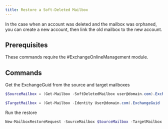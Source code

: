 ```yaml
---
title: Restore a Soft-Deleted Mailbox
---
```


In the case when an account was deleted and the mailbox was orphaned, you can create a new account, then link the old mailbox to the new account.

## Prerequisites

These commands require the #ExchangeOnlineManagement module.

## Commands

Get the ExchangeGuid from the source and target mailboxes

```PowerShell
$SourceMailbox = (Get-Mailbox -SoftDeletedMailbox user@domain.com).ExchangeGuid

$TargetMailbox = (Get-Mailbox -Identity User@domain.com).ExchangeGuid
```

Run the restore

```PowerShell
New-MailboxRestoreRequest -SourceMailbox $SourceMailbox -TargetMailbox $TargetMailbox -AllowLegacyDNMismatch
```
